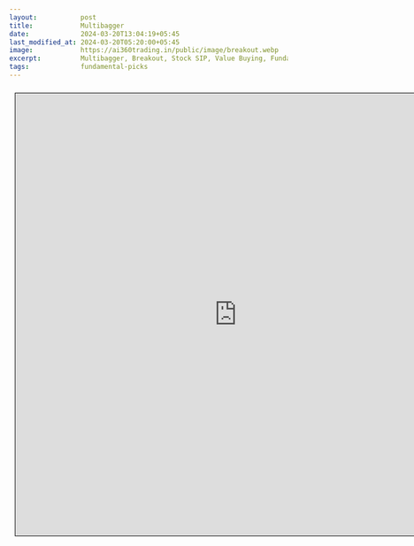 ```yaml
---
layout:           post
title:            Multibagger
date:             2024-03-20T13:04:19+05:45
last_modified_at: 2024-03-20T05:20:00+05:45
image:            https://ai360trading.in/public/image/breakout.webp
excerpt:          Multibagger, Breakout, Stock SIP, Value Buying, Fundamental
tags:             fundamental-picks
---
```


<iframe src="https://docs.google.com/spreadsheets/d/1oIUa_dwuUuU2UYg1L3DHHPWC4Pn7mMUKNAVIJeNU7as/edit?usp=sharing" scrolling="yes" style="border: 1px solid black; position: relative; margin-left: 10px; margin-top: 10px; width: 800px; height: 800px; ">
</iframe>
</br>

